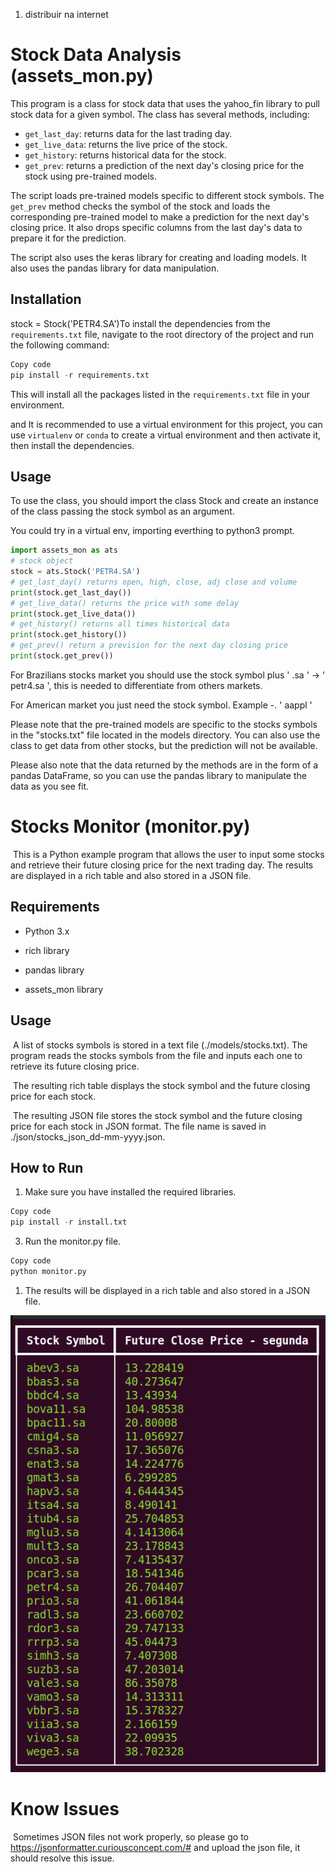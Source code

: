 1. distribuir na internet

# Stock Data Analysis (assets_mon.py)

This program is a class for stock data that uses the yahoo_fin library to pull stock data for a given symbol. The class has several methods, including:

- `get_last_day`: returns data for the last trading day.
- `get_live_data`: returns the live price of the stock.
- `get_history`: returns historical data for the stock.
- `get_prev`: returns a prediction of the next day's closing price for the stock using pre-trained models.

The script loads pre-trained models specific to different stock symbols. The `get_prev` method checks the symbol of the stock and loads the corresponding pre-trained model to make a prediction for the next day's closing price. It also drops specific columns from the last day's data to prepare it for the prediction.

The script also uses the keras library for creating and loading models. It also uses the pandas library for data manipulation.

## Installation

stock = Stock('PETR4.SA')To install the dependencies from the `requirements.txt` file, navigate to the root directory of the project and run the following command:

```python
Copy code
pip install -r requirements.txt
```

This will install all the packages listed in the `requirements.txt` file in your environment.

and It is recommended to use a virtual environment for this project, you can use `virtualenv` or `conda` to create a virtual environment and then activate it, then install the dependencies.

## Usage

To use the class, you should import the class Stock and create an instance of the class passing the stock symbol as an argument.

You could try in a virtual env, importing everthing to python3 prompt.

```python
import assets_mon as ats
# stock object 
stock = ats.Stock('PETR4.SA')
# get_last_day() returns open, high, close, adj close and volume
print(stock.get_last_day())
# get_live_data() returns the price with some delay 
print(stock.get_live_data())
# get_history() returns all times historical data
print(stock.get_history())
# get_prev() return a prevision for the next day closing price
print(stock.get_prev())
```

For Brazilians stocks market you should use the stock symbol plus ' .sa ' -> ' petr4.sa ', this is needed to differentiate from others markets.

For American market you just need the stock symbol. Example -. ' aappl '

Please note that the pre-trained models are specific to the stocks symbols in the "stocks.txt" file located in the models directory. You can also use the class to get data from other stocks, but the prediction will not be available.

Please also note that the data returned by the methods are in the form of a pandas DataFrame, so you can use the pandas library to manipulate the data as you see fit.


# Stocks Monitor (monitor.py)

​	This is a Python example  program that allows the user  to input some stocks and retrieve their future closing price for the next trading day. The results are displayed in a rich table and also stored in a JSON file.

## Requirements

- Python 3.x

- rich library
- pandas library
- assets_mon library

## Usage

​	A list of stocks symbols is stored in a text file (./models/stocks.txt). The program reads the stocks symbols from the file and inputs each one to retrieve its future closing price.

​	The resulting rich table displays the stock symbol and the future closing price for each stock.

​	The resulting JSON file stores the stock symbol and the future closing price for each stock in JSON format. The file name is saved in ./json/stocks_json_dd-mm-yyyy.json.

## How to Run

1. Make sure you have installed the required libraries.
```python
Copy code
pip install -r install.txt
```
3. Run the monitor.py file.

```python
Copy code
python monitor.py
```

1. The results will be displayed in a rich table and also stored in a JSON file.

![Result from monitor.py](https://github.com/adalbertobrant/stocks/blob/main/screens/monitor_py.png)


# Know Issues

​	Sometimes JSON files not work properly, so please go to https://jsonformatter.curiousconcept.com/# and upload the json file, it should resolve this issue.



